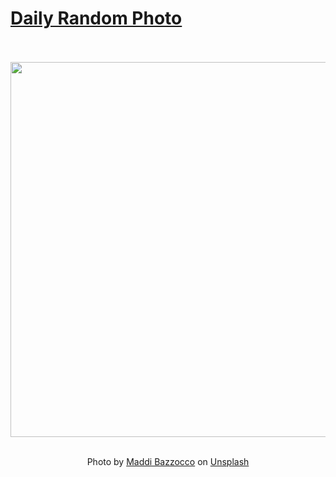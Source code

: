 # [Daily Random Photo](https://www.dailyrandomphoto.com/)

<div align="center">
  <br>
  <br>
  <a href="https://www.dailyrandomphoto.com/p/2022/2022-03-06/"><img src="https://images.unsplash.com/photo-1555918001-e20d10c2bc1c?crop=entropy&cs=tinysrgb&fit=max&fm=jpg&ixid=Mnw3NzUwOHwwfDF8cmFuZG9tfHx8fHx8fHx8MTY0NjUyNjM1Ng&ixlib=rb-1.2.1&q=80&w=1080" width="600px"></a>
  <br>
  <br>
  <p class="has-text-grey">Photo by <a href="https://unsplash.com/@maddibazzocco?utm_source=Daily%20Random%20Photo&amp;utm_medium=referral" target="_blank" rel="noopener noreferrer">Maddi Bazzocco</a> on <a href="https://unsplash.com/photos/6-wc9Oa256k?utm_source=Daily%20Random%20Photo&amp;utm_medium=referral" target="_blank" rel="noopener noreferrer">Unsplash</a></p>
</div>
